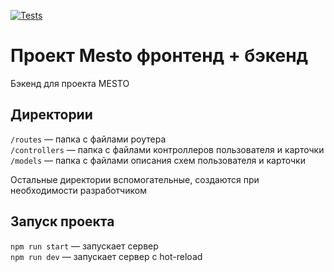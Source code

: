 [![Tests](https://github.com/kononana/express-mesto-gha/actions/workflows/tests-13-sprint.yml/badge.svg)](https://github.com/kononana/express-mesto-gha/actions/workflows/tests-13-sprint.yml)
 <!-- [![Tests](https://github.com/kononana/express-mesto-gha/actions/workflows/tests-14-sprint.yml/badge.svg)](https://github.com/kononana/express-mesto-gha/actions/workflows/tests-14-sprint.yml) -->
# Проект Mesto фронтенд + бэкенд
Бэкенд для проекта MESTO

## Директории

`/routes` — папка с файлами роутера  
`/controllers` — папка с файлами контроллеров пользователя и карточки   
`/models` — папка с файлами описания схем пользователя и карточки  
  
Остальные директории вспомогательные, создаются при необходимости разработчиком

## Запуск проекта

`npm run start` — запускает сервер   
`npm run dev` — запускает сервер с hot-reload

